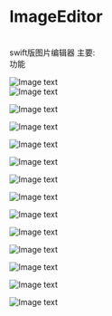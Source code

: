 # ImageEditor
<br>swift版图片编辑器
主要:<br>功能

![Image text](https://github.com/1143349706/ImageEditor/blob/master/screenshot/4.jpg?raw=true)
<br>
![Image text](https://github.com/1143349706/ImageEditor/blob/master/screenshot/5.jpg?raw=true)

![Image text](https://github.com/1143349706/ImageEditor/blob/master/screenshot/6.jpg?raw=true)

![Image text](https://github.com/1143349706/ImageEditor/blob/master/screenshot/7.jpg?raw=true)

![Image text](https://github.com/1143349706/ImageEditor/blob/master/screenshot/8.jpg?raw=true)

![Image text](https://github.com/1143349706/ImageEditor/blob/master/screenshot/9.jpg?raw=true)

![Image text](https://github.com/1143349706/ImageEditor/blob/master/screenshot/10.jpg?raw=true)

![Image text](https://github.com/1143349706/ImageEditor/blob/master/screenshot/11.jpg?raw=true)

![Image text](https://github.com/1143349706/ImageEditor/blob/master/screenshot/12.jpg?raw=true)


![Image text](https://github.com/1143349706/ImageEditor/blob/master/screenshot/13.jpg?raw=true)

![Image text](https://github.com/1143349706/ImageEditor/blob/master/screenshot/14.jpg?raw=true)

![Image text](https://github.com/1143349706/ImageEditor/blob/master/screenshot/15.jpg?raw=true)

![Image text](https://github.com/1143349706/ImageEditor/blob/master/screenshot/16.jpg?raw=true)

![Image text](https://github.com/1143349706/ImageEditor/blob/master/screenshot/17.jpg?raw=true)
